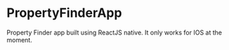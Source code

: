 # PropertyFinderApp
Property Finder app built using ReactJS native. It only works for IOS at the moment.
